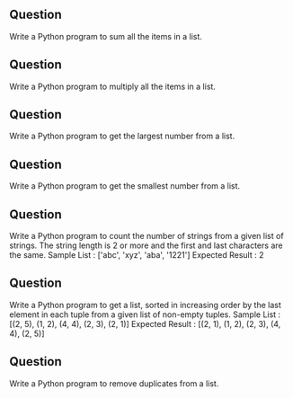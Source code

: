 ## Question 
Write a Python program to sum all the items in a list.

## Question
Write a Python program to multiply all the items in a list.

## Question 
Write a Python program to get the largest number from a list.

## Question 
Write a Python program to get the smallest number from a list.

## Question 
Write a Python program to count the number of strings from a given list of strings. The string length is 2 or more and the first and last characters are the same.
Sample List : ['abc', 'xyz', 'aba', '1221']
Expected Result : 2

## Question 
Write a Python program to get a list, sorted in increasing order by the last element in each tuple from a given list of non-empty tuples.
Sample List : [(2, 5), (1, 2), (4, 4), (2, 3), (2, 1)]
Expected Result : [(2, 1), (1, 2), (2, 3), (4, 4), (2, 5)]

## Question
Write a Python program to remove duplicates from a list.

##